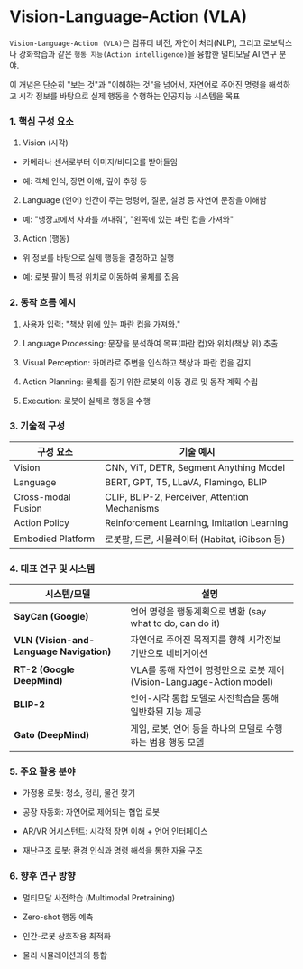 # Vision-Language-Action (VLA)

`Vision-Language-Action (VLA)`은 컴퓨터 비전, 자연어 처리(NLP), 그리고 로보틱스나 강화학습과 같은 `행동 지능(Action intelligence)`을 융합한 멀티모달 AI 연구 분야.

이 개념은 단순히 "보는 것"과 "이해하는 것"을 넘어서, 자연어로 주어진 명령을 해석하고 시각 정보를 바탕으로 실제 행동을 수행하는 인공지능 시스템을 목표

###  **1. 핵심 구성 요소**

1) Vision (시각)

- 카메라나 센서로부터 이미지/비디오를 받아들임

- 예: 객체 인식, 장면 이해, 깊이 추정 등

2) Language (언어)
인간이 주는 명령어, 질문, 설명 등 자연어 문장을 이해함

- 예: "냉장고에서 사과를 꺼내줘", "왼쪽에 있는 파란 컵을 가져와"

3) Action (행동)
   
- 위 정보를 바탕으로 실제 행동을 결정하고 실행

- 예: 로봇 팔이 특정 위치로 이동하여 물체를 집음

###  **2. 동작 흐름 예시**

1. 사용자 입력: "책상 위에 있는 파란 컵을 가져와."

2. Language Processing: 문장을 분석하여 목표(파란 컵)와 위치(책상 위) 추출

3. Visual Perception: 카메라로 주변을 인식하고 책상과 파란 컵을 감지

4. Action Planning: 물체를 집기 위한 로봇의 이동 경로 및 동작 계획 수립

5. Execution: 로봇이 실제로 행동을 수행

###  **3. 기술적 구성**

| 구성 요소              | 기술 예시                                         |
| ------------------ | --------------------------------------------- |
| Vision             | CNN, ViT, DETR, Segment Anything Model        |
| Language           | BERT, GPT, T5, LLaVA, Flamingo, BLIP          |
| Cross-modal Fusion | CLIP, BLIP-2, Perceiver, Attention Mechanisms |
| Action Policy      | Reinforcement Learning, Imitation Learning    |
| Embodied Platform  | 로봇팔, 드론, 시뮬레이터 (Habitat, iGibson 등)           |


###  **4. 대표 연구 및 시스템**

| 시스템/모델                                   | 설명                                                     |
| ---------------------------------------- | ------------------------------------------------------ |
| **SayCan (Google)**                      | 언어 명령을 행동계획으로 변환 (say what to do, can do it)           |
| **VLN (Vision-and-Language Navigation)** | 자연어로 주어진 목적지를 향해 시각정보 기반으로 네비게이션                       |
| **RT-2 (Google DeepMind)**               | VLA를 통해 자연어 명령만으로 로봇 제어 (Vision-Language-Action model) |
| **BLIP-2**                               | 언어-시각 통합 모델로 사전학습을 통해 일반화된 지능 제공                       |
| **Gato (DeepMind)**                      | 게임, 로봇, 언어 등을 하나의 모델로 수행하는 범용 행동 모델                    |


###  **5. 주요 활용 분야**


- 가정용 로봇: 청소, 정리, 물건 찾기

- 공장 자동화: 자연어로 제어되는 협업 로봇

- AR/VR 어시스턴트: 시각적 장면 이해 + 언어 인터페이스

- 재난구조 로봇: 환경 인식과 명령 해석을 통한 자율 구조

###  **6. 향후 연구 방향**

- 멀티모달 사전학습 (Multimodal Pretraining)

- Zero-shot 행동 예측

- 인간-로봇 상호작용 최적화

- 물리 시뮬레이션과의 통합

















